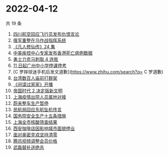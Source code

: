 # 2022-04-12

共 19 条

<!-- BEGIN ZHIHUSEARCH -->
<!-- 最后更新时间 Tue Apr 12 2022 05:11:36 GMT+0800 (China Standard Time) -->
1. [四川航空回应飞行员发布仇恨言论](https://www.zhihu.com/search?q=四川航空回应)
1. [俄军重整在乌作战指挥系统](https://www.zhihu.com/search?q=俄乌局势)
1. [《凡人修仙传》24 集](https://www.zhihu.com/search?q=凡人修仙传之魔道争锋二十四集)
1. [中美疾控中心专家发布香港死亡病例数据](https://www.zhihu.com/search?q=香港新冠死亡病例数据)
1. [勇士力克马刺取 4 连胜](https://www.zhihu.com/search?q=勇士)
1. [11 日起广州中小学停课停考](https://www.zhihu.com/search?q=广州疫情)
1. [C 罗摔球迷手机后发文道歉](https://www.zhihu.com/search?q= C 罗道歉)
1. [台湾数百人庙前打群架](https://www.zhihu.com/search?q=台湾庙前打群架)
1. [《间谍过家家》开播](https://www.zhihu.com/search?q=间谍过家家)
1. [帝国时代 2 决定版新文明](https://www.zhihu.com/search?q=帝国时代2新文明)
1. [上海疫情出院人员属地对接](https://www.zhihu.com/search?q=上海出院人员)
1. [蔚来整车生产暂停](https://www.zhihu.com/search?q=蔚来停产)
1. [民航局回应东航坠机传言](https://www.zhihu.com/search?q=民航局回应传言)
1. [国务院安全生产十五条措施](https://www.zhihu.com/search?q=国务院安委会)
1. [上海全市核酸筛查结果](https://www.zhihu.com/search?q=上海全市核酸筛查结果)
1. [西安咖啡店因影响城市面貌停业](https://www.zhihu.com/search?q=西安咖啡店)
1. [面对奥密克戎坚持清零](https://www.zhihu.com/search?q=奥密克戎)
1. [腾讯视频调整会员价格](https://www.zhihu.com/search?q=腾讯视频会员价格)
1. [武磊替补送绝杀](https://www.zhihu.com/search?q=武磊)
<!-- END ZHIHUSEARCH -->
